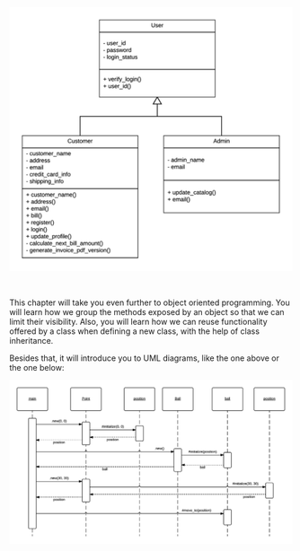 ![./images/Method Visibility And Class Inheritance" style="border:1px solid gray; margin: 10px 5px;](./images/class-diagram-example.png)

<br/>

This chapter will take you even further to object oriented programming. You will learn how we group the methods exposed by an object so that
we can limit their visibility. Also, you will learn how we can reuse functionality offered by a class when defining a new class, with the
help of class inheritance.

Besides that, it will introduce you to UML diagrams, like the one above or the one below:

![./images/UML Example Sequence Diagram" style="border:1px solid gray; margin: 10px 5px;](./images/UML-sequence-diagram-to-convert-to-Ruby-program.png)
